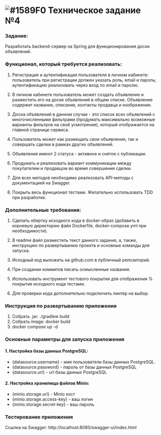 #  ![#1589F0](https://via.placeholder.com/15/1589F0/1589F0.png) Техническое задание №4

### Задание: 
Разработать backend-сервер на Spring для функционирования доски
объявлений.

### Функционал, который требуется реализовать:

1. Регистрация и аутентификация пользователя в личном кабинете:
пользователь при регистрации должен указать роль, email и
пароль; аутентификацию реализовать через вход по email и паролю.

2. В личном кабинете пользователь может создать объявление и
разместить его на доске объявлений в общем списке. Объявление
содержит название, описание, контакты продавца и изображения.

3. Доска объявлений в данном случае - это список всех объявлений с
многочисленными фильтрами (продумать максимально возможные
варианты фильтров на своё усмотрение), который отображается на
главной странице сервиса.

4. Пользователь может как размещать свои объявления, так и совершать
сделки в рамках других объявлений. 

5. Объявления имеют 2 статуса - активное и снятое с публикации.

6. Продумать и реализовать вариант коммуникации между покупателем и
продавцом во время совершения сделки.

7. Для всех методов необходимо реализовать API-методы с документацией
на Swagger.

8. Покрыть весь функционал тестами. Желательно использовать TDD при
разработке.

### Дополнительные требования:

1. Сделать обертку исходного кода в docker-образ (добавить в корневую
директорию файл Dockerfile, docker-compose.yml при необходимости).

2. В readme файл разместить текст данного задания, а, также, инструкцию
по развертыванию проекта и основные команды для запуска.

3. Исходный код выложить на github.com в публичный репозиторий.

4. При создании коммитов писать осмысленные названия.

5. Использовать инструмент тестового покрытия для отображения %
покрытия исходного кода тестами.

6. Для проверки кода дополнительно подключить линтер на выбор.


### Инструкция по развертыванию приложения

1. Собрать .jar: ./gradlew build
2. Собрать image: docker build
3. docker compose up -d

### Основные параметры для запуска приложения

#### 1. Настройка базы данных PostgreSQL:

- {datasource.username} - имя пользователи базы данных PostgreSQL.
- {datasource.password} - пароль от базы данных PostgreSQL
- {datasource.url} - url базы данных PostgreSQL

#### 2. Настройка хранилища файлов Minio:

- {minio.storage.url} - Minio хост
- {minio.storage.access-key} - ваш логин
- {minio.storage.secret-key} - ваш пароль

### Тестирование приложения

Ссылка на Swagger: http://localhost:8080/swagger-ui/index.html


